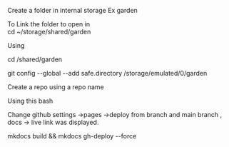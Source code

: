 

Create a folder in internal storage
Ex garden

To Link the folder to open in  
cd ~/storage/shared/garden

Using


cd /shared/garden



git config --global --add safe.directory /storage/emulated/0/garden


Create a repo using a repo name

Using this bash




Change github settings ->pages ->deploy from branch and main branch , docs -> live link was displayed.




mkdocs build && mkdocs gh-deploy --force


